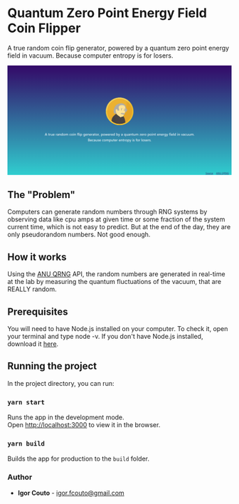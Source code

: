 # Quantum Zero Point Energy Field Coin Flipper

A true random coin flip generator, powered by a quantum zero point energy field in vacuum.
Because computer entropy is for losers.

![](screenshot.png)

## The "Problem"

Computers can generate random numbers through RNG systems by observing data like cpu amps at given time or some fraction of the system current time, which is not easy to predict. But at the end of the day, they are only pseudorandom numbers. Not good enough.

## How it works

Using the [ANU QRNG](https://qrng.anu.edu.au/) API, the random numbers are generated in real-time at the lab by measuring the quantum fluctuations of the vacuum, that are REALLY random.

## Prerequisites

You will need to have Node.js installed on your computer. To check it, open your terminal and type node -v. If you don't have Node.js installed, download it [here](https://nodejs.org/pt-br/download/).

## Running the project

In the project directory, you can run:

### `yarn start`

Runs the app in the development mode.<br />
Open [http://localhost:3000](http://localhost:3000) to view it in the browser.

### `yarn build`

Builds the app for production to the `build` folder.<br />

### Author

* **Igor Couto** - [igor.fcouto@gmail.com](mailto:igor.fcouto@gmail.com)
